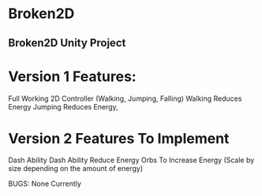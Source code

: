 # Broken2D
## Broken2D Unity Project
# Version 1 Features:
Full Working 2D Controller (Walking, Jumping, Falling)
Walking Reduces Energy
Jumping Reduces Energy,

# Version 2 Features To Implement
Dash Ability
Dash Ability Reduce Energy
Orbs To Increase Energy (Scale by size depending on the amount of energy)


BUGS:
None Currently